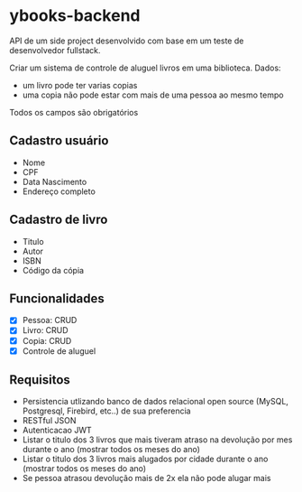 # ybooks-backend
API de um side project desenvolvido com base em um teste de desenvolvedor fullstack.

Criar um sistema de controle de aluguel livros em uma biblioteca. Dados:

- um livro pode ter varias copias
- uma copia não pode estar com mais de uma pessoa ao mesmo tempo

Todos os campos são obrigatórios

## Cadastro usuário
- Nome
- CPF
- Data Nascimento
- Endereço completo

## Cadastro de livro
- Titulo
- Autor
- ISBN
- Código da cópia

## Funcionalidades
- [x] Pessoa: CRUD
- [x] Livro: CRUD
- [x] Copia: CRUD
- [x] Controle de aluguel

## Requisitos
- Persistencia utlizando banco de dados relacional open source (MySQL, Postgresql, Firebird, etc..) de sua preferencia
- RESTful JSON
- Autenticacao JWT
- Listar o titulo dos 3 livros que mais tiveram atraso na devolução por mes durante o ano (mostrar todos os meses do ano)
- Listar o titulo dos 3 livros mais alugados por cidade durante o ano (mostrar todos os meses do ano)
- Se pessoa atrasou devolução mais de 2x ela não pode alugar mais
